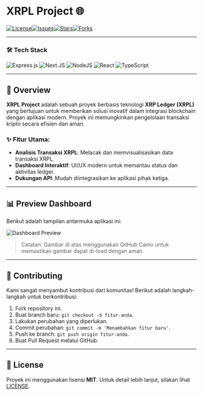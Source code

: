 # XRPL Project 🌐

[![License](https://img.shields.io/github/license/zynxx24/xrpl?style=flat-square)](./LICENSE)[![Issues](https://img.shields.io/github/issues/zynxx24/xrpl?style=flat-square)](https://github.com/zynxx24/xrpl/issues)[![Stars](https://img.shields.io/github/stars/zynxx24/xrpl?style=flat-square)](https://github.com/zynxx24/xrpl/stargazers)[![Forks](https://img.shields.io/github/forks/zynxx24/xrpl?style=flat-square)](https://github.com/zynxx24/xrpl/network/members)

---

### 🛠️ Tech Stack

![Express.js](https://img.shields.io/badge/express.js-%23404d59.svg?style=for-the-badge&logo=express&logoColor=%2361DAFB)  ![Next JS](https://img.shields.io/badge/Next-black?style=for-the-badge&logo=next.js&logoColor=white)  ![NodeJS](https://img.shields.io/badge/node.js-6DA55F?style=for-the-badge&logo=node.js&logoColor=white)  ![React](https://img.shields.io/badge/react-%2320232a.svg?style=for-the-badge&logo=react&logoColor=%2361DAFB)  ![TypeScript](https://img.shields.io/badge/typescript-%23007ACC.svg?style=for-the-badge&logo=typescript&logoColor=white)
 

---

## 🔎 Overview

**XRPL Project** adalah sebuah proyek berbasis teknologi **XRP Ledger (XRPL)** yang bertujuan untuk memberikan solusi inovatif dalam integrasi blockchain dengan aplikasi modern. Proyek ini memungkinkan pengelolaan transaksi kripto secara efisien dan aman. 

### ✨ Fitur Utama:
- **Analisis Transaksi XRPL**: Melacak dan memvisualisasikan data transaksi XRPL.
- **Dashboard Interaktif**: UI/UX modern untuk memantau status dan aktivitas ledger.
- **Dukungan API**: Mudah diintegrasikan ke aplikasi pihak ketiga.

---

## 📊 Preview Dashboard
Berikut adalah tampilan antarmuka aplikasi ini: 

![Dashboard Preview](https://camo.githubusercontent.com/your-image-link)

> Catatan: Gambar di atas menggunakan GitHub Camo untuk memastikan gambar dapat di-load dengan aman.


---

## 🤝 Contributing

Kami sangat menyambut kontribusi dari komunitas! Berikut adalah langkah-langkah untuk berkontribusi:
1. Fork repository ini.
2. Buat branch baru: `git checkout -b fitur-anda`.
3. Lakukan perubahan yang diperlukan.
4. Commit perubahan: `git commit -m 'Menambahkan fitur baru'`.
5. Push ke branch: `git push origin fitur-anda`.
6. Buat Pull Request melalui GitHub.

---

## 📜 License

Proyek ini menggunakan lisensi **MIT**. Untuk detail lebih lanjut, silakan lihat [LICENSE](./LICENSE).